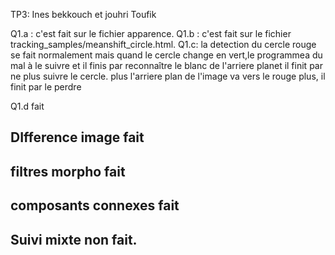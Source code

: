 TP3: Ines bekkouch et jouhri Toufik

Q1.a : c'est fait sur le fichier apparence. 
Q1.b : c'est fait sur le fichier tracking_samples/meanshift_circle.html.
Q1.c: la detection du cercle rouge se fait normalement
mais quand le cercle change en vert,le programmea du mal à le suivre et il finis par reconnaître le blanc de l'arriere planet il finit par ne plus suivre le cercle.
plus l'arriere plan de l'image va vers le rouge plus, il finit par le perdre

Q1.d fait 

DIfference image fait
---------------------
filtres morpho fait 
-------------------
composants connexes fait 
------------------------
Suivi mixte non fait.
---------------------

